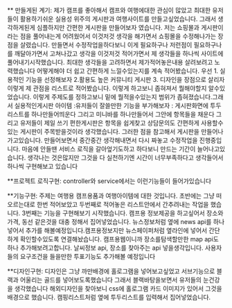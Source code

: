 ** 만들게된 계기: 제가 캠프를 좋아해서 캠프와 여행에대한 관심이 많았고  최대한 유저들이 활용하기쉬운 실용성 위주의 게시판과 여행사이트를 만들고싶었습니다. 그래서 생각하게된게 심플하지만 간편한 게시판을 만들어보자 였습니다.
저는 쇼핑몰과 게시판이라는 점을 풀어내는게 어려웠어서 이것저것 생각을 해가면서 쇼핑몰을 수정해나가는 장점을 살렸습니다. 만들면서 수정작업을하다보니 이게 필요하구나 저런점이 필요하구나 를 깨달아가면서 고쳐나갔고
생각을 이것저것 적어가면서 제 생각들을 하나씩 사이트에 풀어내기시작했습니다.  최대한 생각들을 고려하면서  제가적어놓은내용 살려보려고 노력했습니다 
어떻게해야 더 쉽고 간편하게 느낄수있는지를 계속 적어봤습니다. 우선 1. 실용적인 기능을 선정해보자 2.활용도 높은 커뮤니티 게시판 3. 디자인을 장점으로 살리자 이렇게 제 관점을 리스트로 적어봤습니다. 이렇게 하고보니 좁혀져서 뭘해야할지 알수있었습니다.
이렇게 주제도를 정하고보니 밑에 뭘적을수있는지 범위가 좁혀졌습니다.그래서 실용적인게시판 아이템 :유저들이 잘쓸만한 기능을 부가해보자 : 게시판화면에 투두리스트를 하나만들어띄운다 그리고 미니바를 하나만들어서 그안에 항목들을 채운다 그리고 유저들이 제일 쓰기 편한게시판은 항목을 쉽게찾고 상담문의도 간편하게 사용할수있는 게시판이 주목받을것이라 생각했습니다. 그러한 점을 참고해서 게시판을 만들어나가고있습니다. 만들어보면서 중간중간 생각해내면서 다시 짜놓고 수정작업을 진행중입니다. 마음에 안들땐 서비스 로직을 갈아엎기도하고 하다보니 만드는 기간이 늘어나고있습니다. 생각나는 것은많지만 그것을 다 실천하기엔 시간이 너무부족하다고 생각들어서 하나씩 구현해보고 있습니다

**프로젝트 로직구현: controller와 service에서는 이런기능들이 들어가있습니다


**기능구현: 주제는 여행용 캠프용품과 여행아이템에 대한 것입니다.
초반에는 그냥 떠오르는대로 한번 적어보았고 두번째로 적어놓은 리스트안에서 간추려내는 작업을 했습니다.
3번째는 기능을 구현해보기 시작했습니다. 캠프용 정보제공을 하고싶어서 장소와 가격, 동선 같은것을 대충 정해서 집어넣었습니다. 
뉴스정보처럼 옆에 news api를 하나넣어서 추가를 해볼예정입니다.캠프용정보지만 뉴스페이퍼처럼 옆라인에 넣어서 간단하게 확인할수있도록 연결해놨습니다.
캠프용웹이니까 장소를탐색할만한 map api도 하나 추가해보려고합니다. 날씨정보 api, 장소를 찾아주는 api 넣을생각입니다.
사용자들의 요구조건을 들을만한 투표기능도 추가해볼 예정입니다


**디자인구현: 디자인은 그냥 까만배경에 홀로그램을 넣어보고싶었고 서브기능으로 블랙과 어울리는 골드를 넣어보도록했습니다 
그래서 블랙바탕을보면서 유저들의 눈건강을 생각했습니다 
해외디자인을 찾아보니 css에 홀로그램 카드 이미지가 있어서 그것을 배경으로 했습니다.
캠핑리스트처럼 옆에 투두리스트를 입력해서 집어넣었습니다.
